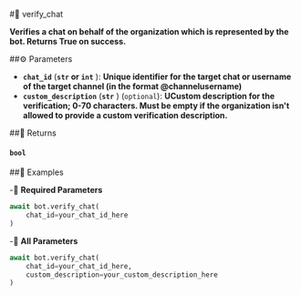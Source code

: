 #🔧 verify_chat

**Verifies a chat on behalf of the organization which is represented by the bot. Returns True on success.**

##⚙️ Parameters

- **`chat_id`** (**`str` or `int`** ): **Unique identifier for the target chat or username of the target channel (in the format @channelusername)**
- **`custom_description`** (**`str`** ) (`optional`): **UCustom description for the verification; 0-70 characters.
Must be empty if the organization isn't allowed to provide a custom verification description.**

##📲 Returns

#### `bool`

##📀 Examples

-🪫 **Required Parameters**

```python
await bot.verify_chat(
    chat_id=your_chat_id_here
)
```

-🔋 **All Parameters**

```python
await bot.verify_chat(
    chat_id=your_chat_id_here,
    custom_description=your_custom_description_here
)
```
